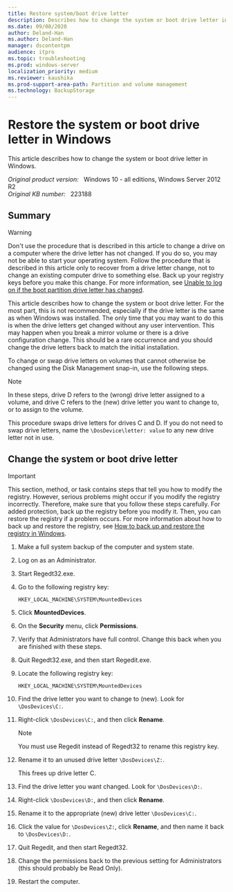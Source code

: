 ```yaml
---
title: Restore system/boot drive letter
description: Describes how to change the system or boot drive letter in Windows.
ms.date: 09/08/2020
author: Deland-Han
ms.author: Deland-Han
manager: dscontentpm
audience: itpro
ms.topic: troubleshooting
ms.prod: windows-server
localization_priority: medium
ms.reviewer: kaushika
ms.prod-support-area-path: Partition and volume management
ms.technology: BackupStorage
---
```

# Restore the system or boot drive letter in Windows  

This article describes how to change the system or boot drive letter in Windows.

_Original product version:_ &nbsp; Windows 10 - all editions, Windows Server 2012 R2  
_Original KB number:_ &nbsp; 223188

## Summary

> [!WARNING]
> Don't use the procedure that is described in this article to change a drive on a computer where the drive letter has not changed. If you do so, you may not be able to start your operating system. Follow the procedure that is described in this article only to recover from a drive letter change, not to change an existing computer drive to something else. Back up your registry keys before you make this change. For more information, see [Unable to log on if the boot partition drive letter has changed](https://support.microsoft.com/help/249321).

This article describes how to change the system or boot drive letter. For the most part, this is not recommended, especially if the drive letter is the same as when Windows was installed. The only time that you may want to do this is when the drive letters get changed without any user intervention. This may happen when you break a mirror volume or there is a drive configuration change. This should be a rare occurrence and you should change the drive letters back to match the initial installation.

To change or swap drive letters on volumes that cannot otherwise be changed using the Disk Management snap-in, use the following steps.

> [!NOTE]
> In these steps, drive D refers to the (wrong) drive letter assigned to a volume, and drive C refers to the (new) drive letter you want to change to, or to assign to the volume.

This procedure swaps drive letters for drives C and D. If you do not need to swap drive letters, name the `\DosDevice\letter: value` to any new drive letter not in use.

## Change the system or boot drive letter

> [!IMPORTANT]
> This section, method, or task contains steps that tell you how to modify the registry. However, serious problems might occur if you modify the registry incorrectly. Therefore, make sure that you follow these steps carefully. For added protection, back up the registry before you modify it. Then, you can restore the registry if a problem occurs. For more information about how to back up and restore the registry, see [How to back up and restore the registry in Windows](https://support.microsoft.com/help/322756).

1. Make a full system backup of the computer and system state.
2. Log on as an Administrator.
3. Start Regedt32.exe.
4. Go to the following registry key:

    `HKEY_LOCAL_MACHINE\SYSTEM\MountedDevices`

5. Click **MountedDevices**.
6. On the **Security** menu, click **Permissions**.
7. Verify that Administrators have full control. Change this back when you are finished with these steps.
8. Quit Regedt32.exe, and then start Regedit.exe.
9. Locate the following registry key:

    `HKEY_LOCAL_MACHINE\SYSTEM\MountedDevices`

10. Find the drive letter you want to change to (new). Look for `\DosDevices\C:`.
11. Right-click `\DosDevices\C:`, and then click **Rename**.

    > [!NOTE]
    > You must use Regedit instead of Regedt32 to rename this registry key.

12. Rename it to an unused drive letter `\DosDevices\Z:`.

    This frees up drive letter C.

13. Find the drive letter you want changed. Look for `\DosDevices\D:`.
14. Right-click `\DosDevices\D:`, and then click **Rename**.
15. Rename it to the appropriate (new) drive letter `\DosDevices\C:`.
16. Click the value for `\DosDevices\Z:`, click **Rename**, and then name it back to `\DosDevices\D:`.
17. Quit Regedit, and then start Regedt32.
18. Change the permissions back to the previous setting for Administrators (this should probably be Read Only).
19. Restart the computer.
